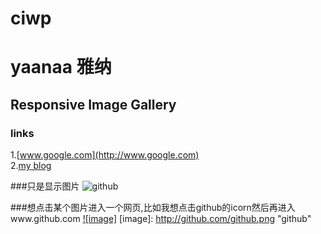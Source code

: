 ciwp
====

yaanaa 雅纳
===================================
 
Responsive Image Gallery
-----------------------------------
 
### links
1.[www.google.com](http://www.google.com)<br />
2.[my blog](http://appzk.com)<br />

###只是显示图片
![github](http://github.com/github.png "github")

###想点击某个图片进入一个网页,比如我想点击github的icorn然后再进入www.github.com
[![image]](http://www.github.com/)
[image]: http://github.com/github.png "github"


